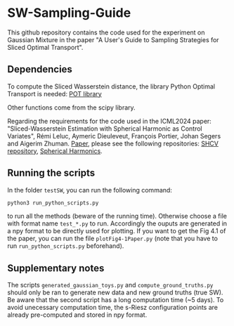 # SW-Sampling-Guide

This github repository contains the code used for the experiment on Gaussian Mixture in the paper "A User's Guide to Sampling Strategies for Sliced Optimal Transport".

## Dependencies

To compute the Sliced Wasserstein distance, the library Python Optimal Transport is needed:
[POT library](https://pythonot.github.io)

Other functions come from the scipy library.

Regarding the requirements for the code used in the ICML2024 paper: 
"Sliced-Wasserstein Estimation with Spherical Harmonic as Control Variates", 
Rémi Leluc, Aymeric Dieuleveut, François Portier, Johan Segers and Aigerim Zhuman. [Paper](https://arxiv.org/abs/2402.01493),
please see the following repositories:
[SHCV repository](https://github.com/RemiLELUC/SHCV), 
[Spherical Harmonics](https://github.com/vdutor/SphericalHarmonics).

## Running the scripts

In the folder `testSW`, you can run the following command:
```bash
python3 run_python_scripts.py
```
to run all the methods (beware of the running time). Otherwise choose a file with format name `test_*.py` to run.
Accordingly the ouputs are generated in a npy format to be directly used for plotting.
If you want to get the Fig 4.1 of the paper, you can run the file `plotFig4-1Paper.py` (note that you have to run `run_python_scripts.py` beforehand).
<!-- If you only want to get the plot in dimension 3, you can run `plot3D.py`. -->

## Supplementary notes

The scripts `generated_gaussian_toys.py` and `compute_ground_truths.py` should only be ran to generate new data and new ground truths (true SW). Be aware that the second script has a long computation time (~5 days).
To avoid unecessary computation time, the s-Riesz configuration points are already pre-computed and stored in npy format.

